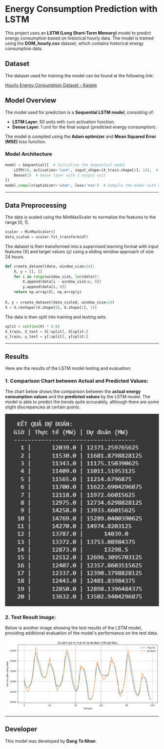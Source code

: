 # Energy Consumption Prediction with LSTM

This project uses an **LSTM (Long Short-Term Memory)** model to predict energy consumption based on historical hourly data. The model is trained using the **DOM_hourly.csv** dataset, which contains historical energy consumption data.

## Dataset

The dataset used for training the model can be found at the following link: 

[Hourly Energy Consumption Dataset - Kaggle](https://www.kaggle.com/datasets/robikscube/hourly-energy-consumption/data?select=DOM_hourly.csv)

## Model Overview

The model used for prediction is a **Sequential LSTM model**, consisting of:

- **LSTM Layer**: 50 units with `tanh` activation function.
- **Dense Layer**: 1 unit for the final output (predicted energy consumption).

The model is compiled using the **Adam optimizer** and **Mean Squared Error (MSE)** loss function.

### Model Architecture

```python
model = Sequential([  # Initialize the Sequential model
    LSTM(50, activation='tanh', input_shape=(X_train.shape[1], 1)),  # Add LSTM layer with 50 units, tanh activation, and input shape (time steps, 1)
    Dense(1)  # Dense layer with 1 output unit
])
model.compile(optimizer='adam', loss='mse')  # Compile the model with Adam optimizer and MSE loss function
```
---
## Data Preprocessing

The data is scaled using the MinMaxScaler to normalize the features to the range [0, 1].
```python
scaler = MinMaxScaler()
data_scaled = scaler.fit_transform(df)
```

The dataset is then transformed into a supervised learning format with input features (X) and target values (y) using a sliding window approach of size 24 hours.
```python
def create_dataset(data, window_size=24):
    X, y = [], []
    for i in range(window_size, len(data)):
        X.append(data[i - window_size:i, 0])
        y.append(data[i, 0])
    return np.array(X), np.array(y)

X, y = create_dataset(data_scaled, window_size=24)
X = X.reshape((X.shape[0], X.shape[1], 1))
```

The data is then split into training and testing sets:
```python
split = int(len(X) * 0.8)
X_train, X_test = X[:split], X[split:]
y_train, y_test = y[:split], y[split:]
```

---

## Results

Here are the results of the LSTM model testing and evaluation:

### 1. Comparison Chart between **Actual** and **Predicted** Values:

The chart below shows the comparison between the **actual energy consumption values** and the **predicted values** by the LSTM model. The model is able to predict the trends quite accurately, although there are some slight discrepancies at certain points.

<img src="https://github.com/HitDrama/Energy-Prediction-with-LSTM/blob/main/static/img/test-energy.png" alt="Prediction vs Actual" width="600"/>

### 2. Test Result Image:

Below is another image showing the test results of the LSTM model, providing additional evaluation of the model's performance on the test data.

<img src="https://github.com/HitDrama/Energy-Prediction-with-LSTM/blob/main/static/img/comparison-plot.png" alt="Test Image" width="600"/>

---

## Developer

This model was developed by **Dang To Nhan**.

